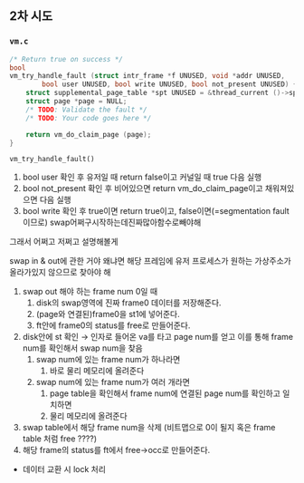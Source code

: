 ## 2차 시도

### `vm.c`

```c
/* Return true on success */
bool
vm_try_handle_fault (struct intr_frame *f UNUSED, void *addr UNUSED,
		bool user UNUSED, bool write UNUSED, bool not_present UNUSED) {
	struct supplemental_page_table *spt UNUSED = &thread_current ()->spt;
	struct page *page = NULL;
	/* TODO: Validate the fault */
	/* TODO: Your code goes here */

	return vm_do_claim_page (page);
}
```

`vm_try_handle_fault()`

1. bool user 확인 후 유저일 때 return false이고 커널일 때 true 다음 실행
2. bool not_present 확인 후 비어있으면 return vm_do_claim_page이고 채워져있으면 다음 실행
3. bool write 확인 후 true이면 return true이고, false이면(=segmentation fault이므로) swap어쩌구시작하는데진짜많아함수로빼야해

그래서 어쩌고 저쩌고 설명해볼게

swap in & out에 관한 거야 왜냐면 해당 프레임에 유저 프로세스가 원하는 가상주소가  올라가있지 않으므로 찾아야 해

1. swap out 해야 하는 frame num 0일 때
    1. disk의 swap영역에 진짜 frame0 데이터를 저장해준다.
    2. (page와 연결된)frame0을 st1에 넣어준다.
    3. ft안에 frame0의 status를 free로 만들어준다.
2. disk안에 st 확인 → 인자로 들어온 va를 타고 page num를 얻고 이를 통해 frame num를 확인해서 swap num을 찾음
    1. swap num에 있는 frame num가 하나라면
        1. 바로 물리 메모리에 올려준다
    2. swap num에 있는 frame num가 여러 개라면
        1. page table을 확인해서 frame num에 연결된 page num를 확인하고 일치하면
        2. 물리 메모리에 올려준다
3. swap table에서 해당 frame num을 삭제 (비트맵으로 0이 될지 혹은 frame table 처럼 free ????)
4. 해당 frame의 status를 ft에서 free→occ로 만들어준다.

- 데이터 교환 시 lock 처리